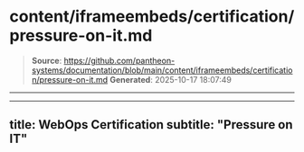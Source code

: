 # content/iframeembeds/certification/pressure-on-it.md

> **Source**: https://github.com/pantheon-systems/documentation/blob/main/content/iframeembeds/certification/pressure-on-it.md
> **Generated**: 2025-10-17 18:07:49

---

---
title: WebOps Certification
subtitle: "Pressure on IT"
---

<Partial file="certification-guide/pressure-on-it.md" />
